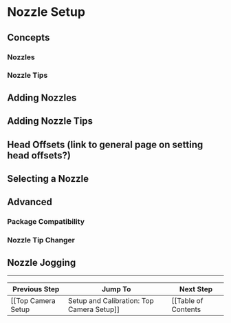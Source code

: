 # Nozzle Setup

## Concepts

### Nozzles

### Nozzle Tips

## Adding Nozzles

## Adding Nozzle Tips

## Head Offsets (link to general page on setting head offsets?)

## Selecting a Nozzle

## Advanced

### Package Compatibility

### Nozzle Tip Changer

## Nozzle Jogging


***

| Previous Step                 | Jump To                 | Next Step                                   |
| ----------------------------- | ----------------------- | ------------------------------------------- |
| [[Top Camera Setup|Setup and Calibration: Top Camera Setup]] | [[Table of Contents|Setup and Calibration]] | [[Actuators and Other Head Objects|Setup and Calibration: Actuators and Other Head Objects]] |